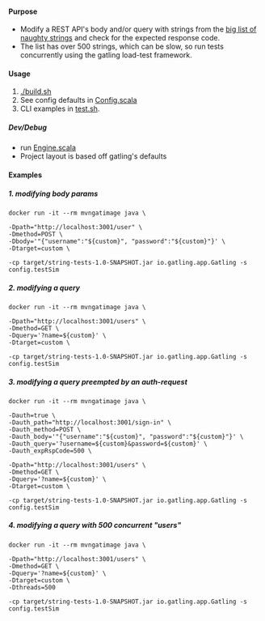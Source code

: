 #### Purpose
- Modify a REST API's body and/or query with strings from the [big list of naughty strings](src/test/scala/data/NaughtyStrings.scala) and check for the expected response code. 
- The list has over 500 strings, which can be slow, so run tests concurrently using the gatling load-test framework.



#### Usage
1. [./build.sh](build.sh)  
2. See config defaults in [Config.scala](src/test/scala/config/Config.scala)
3. CLI examples in [test.sh](test.sh). 

##### Dev/Debug
- run [Engine.scala](src/test/scala/Engine.scala) 
- Project layout is based off gatling's defaults 

#### Examples 
##### 1. modifying body params
```
docker run -it --rm mvngatimage java \

-Dpath="http://localhost:3001/user" \
-Dmethod=POST \
-Dbody='"{"username":"${custom}", "password":"${custom}"}' \
-Dtarget=custom \

-cp target/string-tests-1.0-SNAPSHOT.jar io.gatling.app.Gatling -s config.testSim
```

##### 2. modifying a query
```
docker run -it --rm mvngatimage java \

-Dpath="http://localhost:3001/users" \
-Dmethod=GET \
-Dquery='?name=${custom}' \
-Dtarget=custom \

-cp target/string-tests-1.0-SNAPSHOT.jar io.gatling.app.Gatling -s config.testSim
```
##### 3. modifying a query preempted by an auth-request
```
docker run -it --rm mvngatimage java \

-Dauth=true \
-Dauth_path="http://localhost:3001/sign-in" \
-Dauth_method=POST \
-Dauth_body='"{"username":"${custom}", "password":"${custom}"}' \
-Dauth_query='?username=${custom}&password=${custom}' \
-Dauth_expRspCode=500 \

-Dpath="http://localhost:3001/users" \
-Dmethod=GET \
-Dquery='?name=${custom}' \
-Dtarget=custom \

-cp target/string-tests-1.0-SNAPSHOT.jar io.gatling.app.Gatling -s config.testSim
```

##### 4. modifying a query with 500 concurrent "users"
```
docker run -it --rm mvngatimage java \

-Dpath="http://localhost:3001/users" \
-Dmethod=GET \
-Dquery='?name=${custom}' \
-Dtarget=custom \
-Dthreads=500

-cp target/string-tests-1.0-SNAPSHOT.jar io.gatling.app.Gatling -s config.testSim
```